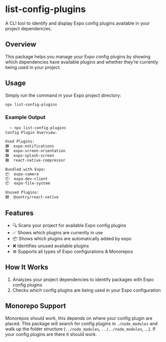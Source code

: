 # list-config-plugins

A CLI tool to identify and display Expo config plugins available in your project dependencies.

## Overview

This package helps you manage your Expo config plugins by showing which dependencies have available plugins and whether they're currently being used in your project.

## Usage

Simply run the command in your Expo project directory:


```bash
npx list-config-plugins
```

### Example Output

```bash
  > npx list-config-plugins
Config Plugin Overview:

Used Plugins:
🟩  expo-notifications
🟩  expo-screen-orientation
🟩  expo-splash-screen
🟩  react-native-compressor

Bundled with Expo:
📦  expo-camera
📦  expo-dev-client
📦  expo-file-system

Unused Plugins:
🟥  @sentry/react-native
```

## Features

- 🔍 Scans your project for available Expo config plugins
- ✅ Shows which plugins are currently in use
- 📦 Shows which plugins are automatically added by expo
- ❌ Identifies unused available plugins
- ⚙️ Supports all types of Expo configurations & Monorepos

## How It Works

1. Analyzes your project dependencies to identify packages with Expo config plugins
2. Checks which config plugins are being used in your Expo configuration

## Monorepo Support

Monorepos should work, this depends on where your config plugin are placed.
This package will search for config plugins in `./node_modules` and walk up the folder structure (`../node_modules`, `../../node_modules`, ...).
If your config plugins are there it should work.



